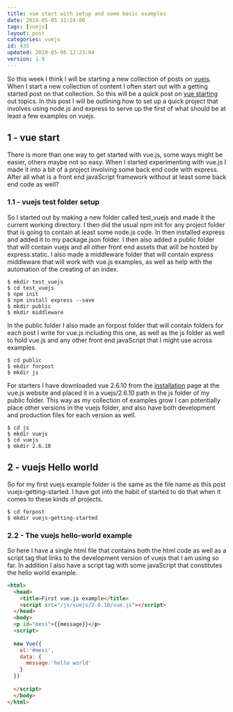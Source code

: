 ```yaml
---
title: vue start with setup and some basic examples
date: 2019-05-05 11:24:00
tags: [vuejs]
layout: post
categories: vuejs
id: 435
updated: 2019-05-06 12:23:04
version: 1.9
---
```


So this week I think I will be starting a new collection of posts on [vuejs](https://vuejs.org/). When I start a new collection of content I often start out with a getting started post on that collection. So this will be a quick post on [vue starting](https://vuejs.org/v2/guide/) out topics. In this post I will be outlining how to set up a quick project that involves using node.js and express to serve up the first of what should be at least a few examples on vuejs.

<!-- more -->

## 1 - vue start

There is more than one way to get started with vue.js, some ways might be easier, others maybe not so easy. When I started experimenting with vue.js I made it into a bit of a project involving some back end code with express. After all what is a front end javaScript framework without at least some back end code as well? 

### 1.1 - vuejs test folder setup

So I started out by making a new folder called test_vuejs and made it the current working directory. I then did the usual npm init for any project folder that is going to contain at least some node.js code. In then installed express and added it to my package.json folder. I then also added a public folder that will contain vuejs and all other front end assets that will be hosted by express.static. I also made a middleware folder that will contain express middleware that will work with vue.js examples, as well as help with the automation of the creating of an index.

```
$ mkdir test_vuejs
$ cd test_vuejs
$ npm init
$ npm install express --save
$ mkdir public
$ mkdir middleware
```

In the public folder I also made an forpost folder that will contain folders for each post I write for vue.js including this one, as well as the js folder as well to hold vue.js and any other front end javaScript that I might use across examples.

```
$ cd public
$ mkdir forpost
$ mkdir js
```

For starters I have downloaded vue 2.6.10 from the [installation](https://vuejs.org/v2/guide/installation.html) page at the vue.js website and placed it in a vuejs\/2.6.10 path in the js folder of my public folder. This way as my collection of examples grow I can potentially place other versions in the vuejs folder, and also have both development and production files for each version as well.

```
$ cd js
$ mkdir vuejs
$ cd vuejs
$ mkdir 2.6.10
```

## 2 - vuejs Hello world

So for my first vuejs example folder is the same as the file name as this post vuejs-getting-started. I have got into the habit of started to do that when it comes to these kinds of projects.

```
$ cd forpost
$ mkdir vuejs-getting-started
```

### 2.2 - The vuejs hello-world example

So here I have a single html file that contains both the html code as well as a script tag that links to the development version of vuejs that I am using so far. In addition I also have a script tag with some javaScript that constitutes the hello world example.

```html
<html>
  <head>
    <title>First vue.js example</title>
    <script src="/js/vuejs/2.6.10/vue.js"></script>
  </head>
  <body>
  <p id="mess">{{message}}</p>
  <script>
  
  new Vue({
    el:'#mess',
    data: {
      message:'hello world'
    }
  })
  
  </script>
  </body>
</html>
```